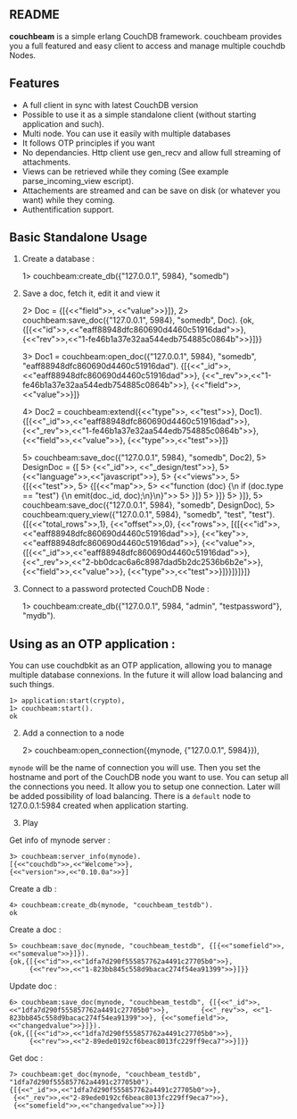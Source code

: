 ## README

**couchbeam** is a simple erlang CouchDB framework. couchbeam provides you a full featured and easy client to access and manage multiple couchdb Nodes.

## Features

* A full client in sync with latest CouchDB version
* Possible to use it as a simple standalone client (without starting application and such).
* Multi node. You can use it easily with multiple databases
* It follows OTP principles if you want
* No dependancies. Http client use gen_recv and allow full streaming of attachments.
* Views can be retrieved while they coming (See example parse_incoming_view escript).
* Attachements are streamed and can be save on disk (or whatever you want) while they coming.
* Authentification support.


## Basic Standalone Usage 

1) Create a database :

    1> couchbeam:create_db({"127.0.0.1", 5984}, "somedb")

2) Save a doc, fetch it, edit it and view it

    2> Doc = {[{<<"field">>, <<"value">>}]},
    2> couchbeam:save_doc({"127.0.0.1", 5984}, "somedb", Doc).
    {ok,{[{<<"id">>,<<"eaff88948dfc860690d4460c51916dad">>},
          {<<"rev">>,<<"1-fe46b1a37e32aa544edb754885c0864b">>}]}}
          
    3> Doc1 = couchbeam:open_doc({"127.0.0.1", 5984}, "somedb", "eaff88948dfc860690d4460c51916dad").
    {[{<<"_id">>,<<"eaff88948dfc860690d4460c51916dad">>},
      {<<"_rev">>,<<"1-fe46b1a37e32aa544edb754885c0864b">>},
      {<<"field">>,<<"value">>}]}
      
    4> Doc2 = couchbeam:extend({<<"type">>, <<"test">>}, Doc1).
    {[{<<"_id">>,<<"eaff88948dfc860690d4460c51916dad">>},
      {<<"_rev">>,<<"1-fe46b1a37e32aa544edb754885c0864b">>},
      {<<"field">>,<<"value">>},
      {<<"type">>,<<"test">>}]}
      
    5> couchbeam:save_doc({"127.0.0.1", 5984}, "somedb", Doc2),
    5> DesignDoc = {[
    5>         {<<"_id">>, <<"_design/test">>},
    5>         {<<"language">>,<<"javascript">>},
    5>         {<<"views">>,
    5>             {[{<<"test">>,
    5>                 {[{<<"map">>,
    5>                     <<"function (doc) {\n if (doc.type == \"test\") {\n emit(doc._id, doc);\n}\n}">>
    5>                 }]}
    5>             }]}
    5>         }]},
    5> couchbeam:save_doc({"127.0.0.1", 5984}, "somedb", DesignDoc),
    5> couchbeam:query_view({"127.0.0.1", 5984}, "somedb", "test", "test").
    {[{<<"total_rows">>,1},
      {<<"offset">>,0},
      {<<"rows">>,
       [{[{<<"id">>,<<"eaff88948dfc860690d4460c51916dad">>},
          {<<"key">>,<<"eaff88948dfc860690d4460c51916dad">>},
          {<<"value">>,
           {[{<<"_id">>,<<"eaff88948dfc860690d4460c51916dad">>},
             {<<"_rev">>,<<"2-bb0dcac6a6c8987dad5b2dc2536b6b2e">>},
             {<<"field">>,<<"value">>},
             {<<"type">>,<<"test">>}]}}]}]}]}
             
3) Connect to a password protected CouchDB Node :

    1> couchbeam:create_db({"127.0.0.1", 5984, "admin", "testpassword"}, "mydb").
   
   
## Using as an OTP application :

You can use couchdbkit as an OTP application, allowing you to manage multiple database connexions. In the future it will allow load balancing and such things. 
  

	1> application:start(crypto),
	1> couchbeam:start().
	ok
	
2) Add a connection to a node
 
	2> couchbeam:open_connection({mynode, {"127.0.0.1", 5984}}),

`mynode` will be the name of connection you will use. Then you set the hostname and port of the CouchDB node you want to use. You can setup all the connections you need. It allow you to setup one connection. Later will be added possibility of load balancing. There is a `default` node to 127.0.0.1:5984 created when application starting. 

3) Play 

Get info of mynode server :

	3> couchbeam:server_info(mynode).
	[{<<"couchdb">>,<<"Welcome">>},
 	{<<"version">>,<<"0.10.0a">>}]	

Create a db :

	4> couchbeam:create_db(mynode, "couchbeam_testdb").
	ok
	
Create a doc :

	5> couchbeam:save_doc(mynode, "couchbeam_testdb", {[{<<"somefield">>, <<"somevalue">>}]}).
	{ok,{[{<<"id">>,<<"1dfa7d290f555857762a4491c27705b0">>},
	     {<<"rev">>,<<"1-823bb845c558d9bacac274f54ea91399">>}]}}
	
Update doc :

	6> couchbeam:save_doc(mynode, "couchbeam_testdb", {[{<<"_id">>, <<"1dfa7d290f555857762a4491c27705b0">>}, 		{<<"_rev">>, <<"1-823bb845c558d9bacac274f54ea91399">>}, {<<"somefield">>, <<"changedvalue">>}]}).
	{ok,{[{<<"id">>,<<"1dfa7d290f555857762a4491c27705b0">>},
	     {<<"rev">>,<<"2-89ede0192cf6beac8013fc229ff9eca7">>}]}}
	
Get doc :
	
	7> couchbeam:get_doc(mynode, "couchbeam_testdb", "1dfa7d290f555857762a4491c27705b0").
	{[{<<"_id">>,<<"1dfa7d290f555857762a4491c27705b0">>},
	 {<<"_rev">>,<<"2-89ede0192cf6beac8013fc229ff9eca7">>},
	 {<<"somefield">>,<<"changedvalue">>}]}
	

